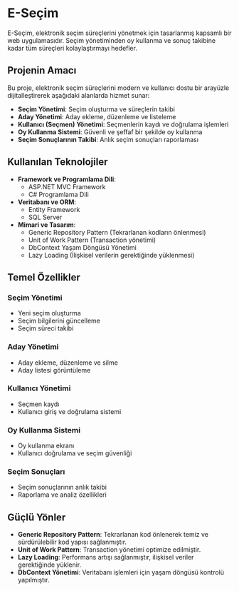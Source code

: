 # E-Seçim

E-Seçim, elektronik seçim süreçlerini yönetmek için tasarlanmış kapsamlı bir web uygulamasıdır. Seçim yönetiminden oy kullanma ve sonuç takibine kadar tüm süreçleri kolaylaştırmayı hedefler.

## Projenin Amacı
Bu proje, elektronik seçim süreçlerini modern ve kullanıcı dostu bir arayüzle dijitalleştirerek aşağıdaki alanlarda hizmet sunar:
- **Seçim Yönetimi**: Seçim oluşturma ve süreçlerin takibi
- **Aday Yönetimi**: Aday ekleme, düzenleme ve listeleme
- **Kullanıcı (Seçmen) Yönetimi**: Seçmenlerin kaydı ve doğrulama işlemleri
- **Oy Kullanma Sistemi**: Güvenli ve şeffaf bir şekilde oy kullanma
- **Seçim Sonuçlarının Takibi**: Anlık seçim sonuçları raporlaması

## Kullanılan Teknolojiler
- **Framework ve Programlama Dili**:
  - ASP.NET MVC Framework
  - C# Programlama Dili
- **Veritabanı ve ORM**:
  - Entity Framework
  - SQL Server
- **Mimari ve Tasarım**:
  - Generic Repository Pattern (Tekrarlanan kodların önlenmesi)
  - Unit of Work Pattern (Transaction yönetimi)
  - DbContext Yaşam Döngüsü Yönetimi
  - Lazy Loading (İlişkisel verilerin gerektiğinde yüklenmesi)

## Temel Özellikler

### Seçim Yönetimi
- Yeni seçim oluşturma
- Seçim bilgilerini güncelleme
- Seçim süreci takibi

### Aday Yönetimi
- Aday ekleme, düzenleme ve silme
- Aday listesi görüntüleme

### Kullanıcı Yönetimi
- Seçmen kaydı
- Kullanıcı giriş ve doğrulama sistemi

### Oy Kullanma Sistemi
- Oy kullanma ekranı
- Kullanıcı doğrulama ve seçim güvenliği

### Seçim Sonuçları
- Seçim sonuçlarının anlık takibi
- Raporlama ve analiz özellikleri

## Güçlü Yönler
- **Generic Repository Pattern**: Tekrarlanan kod önlenerek temiz ve sürdürülebilir kod yapısı sağlanmıştır.
- **Unit of Work Pattern**: Transaction yönetimi optimize edilmiştir.
- **Lazy Loading**: Performans artışı sağlanmıştır, ilişkisel veriler gerektiğinde yüklenir.
- **DbContext Yönetimi**: Veritabanı işlemleri için yaşam döngüsü kontrolü yapılmıştır.

